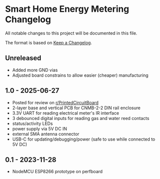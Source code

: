 # Smart Home Energy Metering Changelog

All notable changes to this project will be documented in this file.

The format is based on [Keep a Changelog](https://keepachangelog.com/en/1.1.0/).

## Unreleased

- Added more GND vias
- Adjusted board constrains to allow easier (cheaper) manufacturing

## 1.0 - 2025-06-27

- Posted for review on [r/PrintedCircuitBoard](https://www.reddit.com/r/PrintedCircuitBoard/comments/1llyu23/review_request_esp32c3_board_for_reading_energy/)
- 2-layer base and vertical PCB for CNMB-2-2 DIN rail enclosure
- 3.3V UART for reading electrical meter's IR interface
- 3 debounced digital inputs for reading gas and water reed contacts
- status/activity LEDs
- power supply via 5V DC IN
- external SMA antenna connector
- USB-C for updating/debugging/power (safe to use while connected to 5V DC)

## 0.1 - 2023-11-28

- NodeMCU ESP8266 prototype on perfboard
